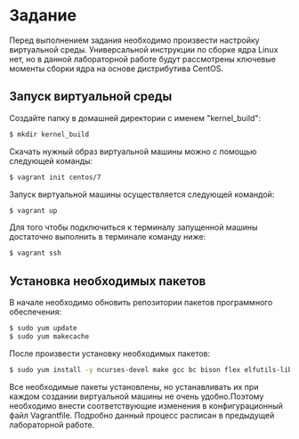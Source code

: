 # Задание

Перед выполнением задания необходимо произвести настройку виртуальной среды. Универсальной инструкции по сборке ядра Linux нет, но в данной лабораторной работе будут рассмотрены ключевые моменты сборки ядра на основе дистрибутива CentOS.

## Запуск виртуальной среды

Создайте папку в домашней директории с именем "kernel\_build":

```bash
$ mkdir kernel_build
```

Скачать нужный образ виртуальной машины можно с помощью следующей команды:

```bash
$ vagrant init centos/7
```

 Запуск виртуальной машины осуществляется следующей командой:

```bash
$ vagrant up
```

Для того чтобы подключиться к терминалу запущенной машины достаточно выполнить в терминале команду ниже:

```bash
$ vagrant ssh
```

## Установка необходимых пакетов 

В начале необходимо обновить репозитории пакетов программного обеспечения:

```bash
$ sudo yum update
$ sudo yum makecache
```

После произвести установку необходимых пакетов: 

```bash
$ sudo yum install -y ncurses-devel make gcc bc bison flex elfutils-libelf-devel openssl-devel grub2 wget rpm-build
```

Все необходимые пакеты установлены, но устанавливать их при каждом создании виртуальной машины не очень удобно.Поэтому необходимо внести соответствующие изменения в конфигурационный файл Vagrantfile. Подробно данный процесс расписан в предыдущей лабораторной работе. 

